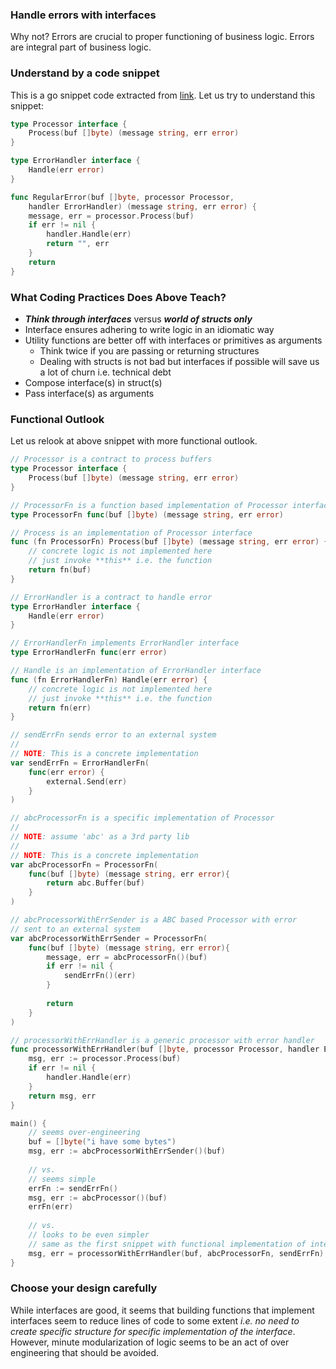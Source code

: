### Handle errors with interfaces
Why not? Errors are crucial to proper functioning of business logic. Errors are integral part of business logic.

### Understand by a code snippet
This is a go snippet code extracted from [link](http://redhat-crypto.gitlab.io/defensive-coding-guide/#chap-Defensive_Coding-Go). Let us try to understand this snippet:

```go
type Processor interface {
	Process(buf []byte) (message string, err error)
}

type ErrorHandler interface {
	Handle(err error)
}

func RegularError(buf []byte, processor Processor,
	handler ErrorHandler) (message string, err error) {
	message, err = processor.Process(buf)
	if err != nil {
		handler.Handle(err)
		return "", err
	}
	return
}
```

### What Coding Practices Does Above Teach?
- _**Think through interfaces**_ versus _**world of structs only**_
- Interface ensures adhering to write logic in an idiomatic way
- Utility functions are better off with interfaces or primitives as arguments
  - Think twice if you are passing or returning structures
  - Dealing with structs is not bad but interfaces if possible will save us a lot of churn i.e. technical debt
- Compose interface(s) in struct(s)
- Pass interface(s) as arguments

### Functional Outlook
Let us relook at above snippet with more functional outlook.

```go
// Processor is a contract to process buffers
type Processor interface {
	Process(buf []byte) (message string, err error)
}

// ProcessorFn is a function based implementation of Processor interface
type ProcessorFn func(buf []byte) (message string, err error)

// Process is an implementation of Processor interface
func (fn ProcessorFn) Process(buf []byte) (message string, err error) {
	// concrete logic is not implemented here
	// just invoke **this** i.e. the function
	return fn(buf)
}

// ErrorHandler is a contract to handle error
type ErrorHandler interface {
	Handle(err error)
}

// ErrorHandlerFn implements ErrorHandler interface
type ErrorHandlerFn func(err error)

// Handle is an implementation of ErrorHandler interface
func (fn ErrorHandlerFn) Handle(err error) {
	// concrete logic is not implemented here
	// just invoke **this** i.e. the function
	return fn(err)
}

// sendErrFn sends error to an external system
//
// NOTE: This is a concrete implementation
var sendErrFn = ErrorHandlerFn(
	func(err error) {
		external.Send(err)
	}
)

// abcProcessorFn is a specific implementation of Processor
//
// NOTE: assume 'abc' as a 3rd party lib
//
// NOTE: This is a concrete implementation
var abcProcessorFn = ProcessorFn(
	func(buf []byte) (message string, err error){
		return abc.Buffer(buf)
	}
)

// abcProcessorWithErrSender is a ABC based Processor with error 
// sent to an external system
var abcProcessorWithErrSender = ProcessorFn(
	func(buf []byte) (message string, err error){
		message, err = abcProcessorFn()(buf)
		if err != nil {
			sendErrFn()(err)
		}
		
		return
	}
)

// processorWithErrHandler is a generic processor with error handler
func processorWithErrHandler(buf []byte, processor Processor, handler ErrorHandler) (string, error) {
	msg, err := processor.Process(buf)
	if err != nil {
		handler.Handle(err)
	}
	return msg, err
}

main() {
	// seems over-engineering
	buf = []byte("i have some bytes")
	msg, err := abcProcessorWithErrSender()(buf)
	
	// vs.
	// seems simple
	errFn := sendErrFn()
	msg, err := abcProcessor()(buf)
	errFn(err)
	
	// vs.
	// looks to be even simpler
	// same as the first snippet with functional implementation of interfaces
	msg, err = processorWithErrHandler(buf, abcProcessorFn, sendErrFn)
}
```

### Choose your design carefully
While interfaces are good, it seems that building functions that implement interfaces seem to reduce lines of code to some
extent _i.e. no need to create specific structure for specific implementation of the interface_. However, minute 
modularization of logic seems to be an act of over engineering that should be avoided.
